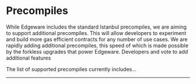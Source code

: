# Precompiles

While Edgeware includes the standard Istanbul precompiles, we are aiming to support additional precompiles. This will allow developers to experiment and build more gas efficient contracts for any number of use cases. We are rapidly adding additional precompiles, this speed of which is made possible by the forkless upgrades that power Edgeware. Developers and vote to add additional features

The list of supported precompiles currently includes...

---